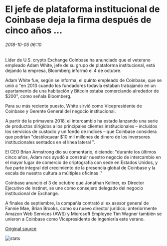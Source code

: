# El jefe de plataforma institucional de Coinbase deja la firma después de cinco años ...

###### 2018-10-05 06:10

Líder de U.S. crypto Exchange Coinbase ha anunciado que el veterano empleado Adam White, jefe de su grupo de plataforma institucional, está dejando la empresa, Bloomberg informó el 4 de octubre.

Adam White fue, según se informa, el quinto empleado de Coinbase, que se unió a "en 2013 cuando los fundadores todavía estaban trabajando en un apartamento de una habitación y Bitcoin estaba comerciando alrededor de $200", como señala Bloomberg.

Para su más reciente puesto, White sirvió como Vicepresidente de Coinbase y Gerente General del negocio institucional.

A partir de la primavera 2018, el intercambio ha estado lanzando una serie de productos dirigidos a los principales clientes institucionales – incluidos los servicios de custodio y un fondo de índices – que Coinbase considera que podrían "desbloquear $10 mil millones de dinero de los inversores institucionales sentados en el línea lateral ".

El CEO Brian Armstrong dio su comentario, diciendo: "durante los últimos cinco años, Adam nos ayudó a construir nuestro negocio de intercambio en el mayor lugar de comercio de criptografía con sede en Estados Unidos, y fue parte integral del crecimiento de la presencia global de Coinbase y la escala de nuestra cultura a múltiples oficinas ."

Coinbase anunció el 3 de octubre que Jonathan Kellner, ex Director Ejecutivo de Instinet, se une como consejero delegado del negocio institucional de Exchange.

A finales de septiembre, la compañía contrató al ex asesor general de Fannie Mae, Brian Brooks, como su nuevo director jurídico; anteriormente Amazon Web Services (AWS) y Microsoft Employee Tim Wagner también se unieron a Coinbase como Vicepresidente de ingeniería este verano.

[Original source](https://cointelegraph.com/news/coinbases-institutional-platform-head-leaves-firm-after-five-years)

![stats](https://c.statcounter.com/11760860/0/a89fa40b/1/ "stats")